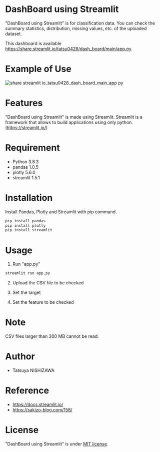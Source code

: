 # DashBoard using Streamlit

"DashBoard using Streamlit" is for classification data. You can check the summary statistics, distribution, missing values, etc. of the uploaded dataset.

This dashboard is available https://share.streamlit.io/tatsu0428/dash_board/main/app.py.

# Example of Use

![share streamlit io_tatsu0428_dash_board_main_app py](https://user-images.githubusercontent.com/84188861/156354636-1b5d5a83-23f4-4b63-a04d-59dbdea3260d.png)
 
# Features
 
"DashBoard using Streamlit" is made using Streamlit. Streamlit is a framework that allows to build applications using only python. (https://streamlit.io/)
 
# Requirement

* Python 3.8.3
* pandas 1.0.5
* plotly 5.6.0
* streamlit 1.5.1
 
# Installation
 
Install Pandas, Plotly and Streamlit with pip command.
 
```bash
pip install pandas
pip install plotly
pip install streamlit
```
 
# Usage
 
1. Run "app.py"
 
```bash
streamlit run app.py
```
2. Upload the CSV file to be checked

3. Set the target

4. Set the feature to be checked

# Note
 
CSV files larger than 200 MB cannot be read.
 
# Author

* Tatsuya NISHIZAWA

# Reference

* https://docs.streamlit.io/
* https://sakizo-blog.com/158/

# License

"DashBoard using Streamlit" is under [MIT license](https://en.wikipedia.org/wiki/MIT_License).
 
